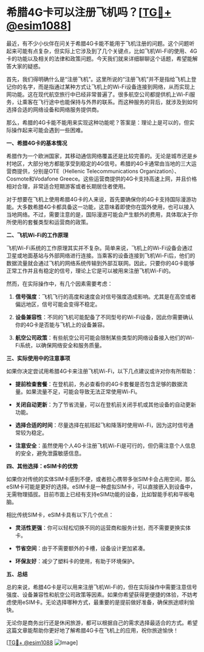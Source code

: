 # 希腊4G卡可以注册飞机吗？[[TG💪+ @esim1088](https://t.me/s/esim1088)]

最近，有不少小伙伴在问关于希腊4G卡能不能用于飞机注册的问题。这个问题听起来可能有点复杂，但实际上它涉及到了几个关键点，比如飞机Wi-Fi的使用、4G卡的功能以及相关的法律和政策问题。今天我们就来详细聊聊这个话题，希望能解答大家的疑惑。

首先，我们得明确什么是“注册飞机”。这里所说的“注册飞机”并不是指给飞机上登记你的名字，而是指通过某种方式让飞机上的Wi-Fi设备连接到网络，从而实现上网功能。这在现代航空旅行中已经非常普遍了。很多航空公司都提供机上Wi-Fi服务，让乘客在飞行途中也能保持与外界的联系。而这种服务的背后，就涉及到如何选择合适的网络设备和网络服务提供商。

那么，希腊的4G卡能不能用来实现这种功能呢？答案是：理论上是可以的，但实际操作起来可能会遇到一些困难。

**一、希腊4G卡的基本情况**

希腊作为一个欧洲国家，其移动通信网络覆盖还是比较完善的。无论是城市还是乡村地区，大部分地方都能享受到稳定的4G信号。希腊的4G卡通常由当地的三大运营商提供，分别是OTE（Hellenic Telecommunications Organization）、Cosmote和Vodafone Greece。这些运营商提供的4G卡支持高速上网，并且价格相对合理，非常适合短期游客或者长期居住者使用。

对于想要在飞机上使用希腊4G卡的人来说，首先要确保你的4G卡支持国际漫游功能。大多数希腊4G卡都具备这一功能，这意味着即使你在国外使用，也可以接入当地网络。不过，需要注意的是，国际漫游可能会产生额外的费用，具体取决于你所使用的套餐类型和运营商的政策。

**二、飞机Wi-Fi的工作原理**

飞机Wi-Fi系统的工作原理其实并不复杂。简单来说，飞机上的Wi-Fi设备会通过卫星或地面基站与外部网络进行连接。当乘客的设备连接到飞机Wi-Fi后，他们的数据流量就会通过飞机的网络系统传输到外部互联网。因此，只要你的4G卡能够正常工作并且有稳定的信号，理论上它是可以被用来注册飞机Wi-Fi的。

然而，在实际操作中，有几个因素需要考虑：

1. **信号强度**：飞机飞行的高度和速度会对信号强度造成影响。尤其是在高空或者偏远地区，信号可能会变得不稳定。
   
2. **设备兼容性**：不同的飞机可能配备了不同型号的Wi-Fi设备，因此你需要确认你的4G卡是否能与飞机上的设备兼容。

3. **航空公司政策**：有些航空公司可能会限制某些类型的网络设备接入他们的Wi-Fi系统，以确保网络安全和服务质量。

**三、实际使用中的注意事项**

如果你决定尝试用希腊4G卡来注册飞机Wi-Fi，以下几点建议或许对你有所帮助：

- **提前检查套餐**：在登机前，务必查看你的4G卡套餐是否包含足够的数据流量。如果流量不足，可能会导致无法正常使用Wi-Fi。

- **关闭自动更新**：为了节省流量，可以在登机前关闭手机或其他设备的自动更新功能。

- **选择合适的时间**：尽量选择在航班起飞和降落时使用Wi-Fi，因为这时信号通常较为稳定。

- **注意安全**：虽然使用个人4G卡注册飞机Wi-Fi是可行的，但仍需注意个人信息的安全，避免泄露敏感信息。

**四、其他选择：eSIM卡的优势**

如果你对传统的实体SIM卡感到不便，或者担心携带多张SIM卡会占用空间，那么eSIM卡可能是更好的选择。eSIM卡是一种虚拟SIM卡，可以直接嵌入到设备中，无需物理插拔。目前市面上已经有支持eSIM功能的设备，比如智能手机和平板电脑。

相比传统SIM卡，eSIM卡具有以下几个优点：

- **灵活性更强**：你可以轻松切换不同的运营商和服务计划，而不需要更换实体卡。

- **节省空间**：由于不需要额外的卡槽，设备设计更加紧凑。

- **环保友好**：减少了塑料卡的使用，有助于环境保护。

**五、总结**

总的来说，希腊4G卡是可以用来注册飞机Wi-Fi的，但在实际操作中需要注意信号强度、设备兼容性和航空公司政策等因素。如果你希望获得更便捷的体验，不妨考虑使用eSIM卡。无论选择哪种方式，最重要的是提前做好准备，确保旅途顺利愉快。

无论你是商务出行还是休闲旅游，都可以根据自己的需求选择最适合的方式。希望这篇文章能帮助你更好地了解希腊4G卡在飞机上的应用，祝你旅途愉快！

[[TG💪+ @esim1088](https://t.me/s/esim1088) ![Image](https://i.postimg.cc/4NQfJmqS/Snipaste-2025-05-13-00-14-12.png)]